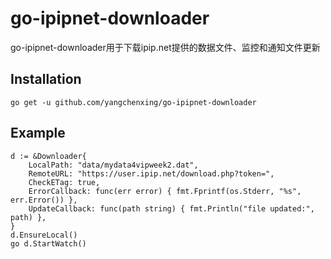 # go-ipipnet-downloader

go-ipipnet-downloader用于下载ipip.net提供的数据文件、监控和通知文件更新

## Installation
    go get -u github.com/yangchenxing/go-ipipnet-downloader

## Example

    d := &Downloader{
        LocalPath: "data/mydata4vipweek2.dat",
        RemoteURL: "https://user.ipip.net/download.php?token=",
        CheckETag: true,
        ErrorCallback: func(err error) { fmt.Fprintf(os.Stderr, "%s", err.Error()) },
        UpdateCallback: func(path string) { fmt.Println("file updated:", path) },
    }
    d.EnsureLocal()
    go d.StartWatch()
